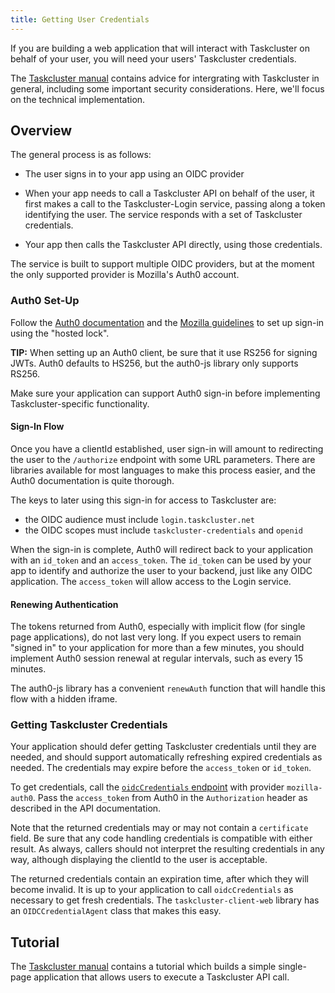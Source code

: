 ```yaml
---
title: Getting User Credentials
---
```


If you are building a web application that will interact with Taskcluster on
behalf of your user, you will need your users' Taskcluster credentials.

The [Taskcluster manual](/docs/manual/using/integration) contains advice for
intergrating with Taskcluster in general, including some important security
considerations.  Here, we'll focus on the technical implementation.

## Overview

The general process is as follows:

 * The user signs in to your app using an OIDC provider

 * When your app needs to call a Taskcluster API on behalf of the user, it
   first makes a call to the Taskcluster-Login service, passing along a token
   identifying the user.  The service responds with a set of Taskcluster
   credentials.
 
 * Your app then calls the Taskcluster API directly, using those credentials.

The service is built to support multiple OIDC providers, but at the moment the
only supported provider is Mozilla's Auth0 account.

### Auth0 Set-Up

Follow the [Auth0 documentation](https://auth0.com/docs) and the [Mozilla
guidelines](https://wiki.mozilla.org/Security/Guidelines/OpenID_connect) to set
up sign-in using the "hosted lock".

**TIP:** When setting up an Auth0 client, be sure that it use RS256 for signing
JWTs. Auth0 defaults to HS256, but the auth0-js library only supports RS256.

Make sure your application can support Auth0 sign-in before implementing
Taskcluster-specific functionality.

#### Sign-In Flow

Once you have a clientId established, user sign-in will amount to redirecting
the user to the `/authorize` endpoint with some URL parameters. There are
libraries available for most languages to make this process easier, and the
Auth0 documentation is quite thorough.

The keys to later using this sign-in for access to Taskcluster are:
 * the OIDC audience must include `login.taskcluster.net`
 * the OIDC scopes must include `taskcluster-credentials` and `openid`

When the sign-in is complete, Auth0 will redirect back to your application with
an `id_token` and an `access_token`. The `id_token` can be used by your app to
identify and authorize the user to your backend, just like any OIDC
application. The `access_token` will allow access to the Login service.

#### Renewing Authentication

The tokens returned from Auth0, especially with implicit flow (for single page
applications), do not last very long.  If you expect users to remain "signed
in" to your application for more than a few minutes, you should implement Auth0
session renewal at regular intervals, such as every 15 minutes.

The auth0-js library has a convenient `renewAuth` function that will handle
this flow with a hidden iframe.

### Getting Taskcluster Credentials

Your application should defer getting Taskcluster credentials until they are
needed, and should support automatically refreshing expired credentials as
needed. The credentials may expire before the `access_token` or `id_token`.

To get credentials, call the [`oidcCredentials`
endpoint](/docs/reference/integrations/taskcluster-login/references/api#oidcCredentials)
with provider `mozilla-auth0`.  Pass the `access_token` from Auth0 in the
`Authorization` header as described in the API documentation.

Note that the returned credentials may or may not contain a `certificate`
field. Be sure that any code handling credentials is compatible with either
result. As always, callers should not interpret the resulting credentials in
any way, although displaying the clientId to the user is acceptable.

The returned credentials contain an expiration time, after which they will
become invalid.  It is up to your application to call `oidcCredentials` as
necessary to get fresh credentials.  The `taskcluster-client-web` library has
an `OIDCCredentialAgent` class that makes this easy.

## Tutorial

The [Taskcluster
manual](/docs/manual/using/integration/frontend)
contains a tutorial which builds a simple single-page application that allows
users to execute a Taskcluster API call.
